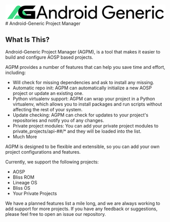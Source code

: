 <img src="https://github.com/android-generic/artwork/raw/master/brand/Android-Generic_Logo__2_transparent.png">
# Android-Generic Project Manager

## What Is This?

Android-Generic Project Manager (AGPM), is a tool that makes it easier to build and configure AOSP based projects. 

AGPM provides a number of features that can help you save time and effort, including:
 - Will check for missing dependencies and ask to install any missing. 
 - Automatic repo init: AGPM can automatically initialize a new AOSP project or update an existing one.
 - Python virtualenv support: AGPM can wrap your project in a Python virtualenv, which allows you to install packages and run scripts without affecting the rest of your system.
 - Update checking: AGPM can check for updates to your project's repositories and notify you of any changes.
 - Private project modules: You can add your private project modules to private_projects/api-##/* and they will be loaded into the list.
 - Much More

AGPM is designed to be flexible and extensible, so you can add your own project configurations and features. 

Currently, we support the following projects:
 - AOSP
 - Bliss ROM
 - Lineage OS
 - Bliss OS
 - Your Private Projects


We have a planned features list a mile long, and we are always working to add support for more projects. If you have any feedback or suggestions, please feel free to open an issue our repository.
